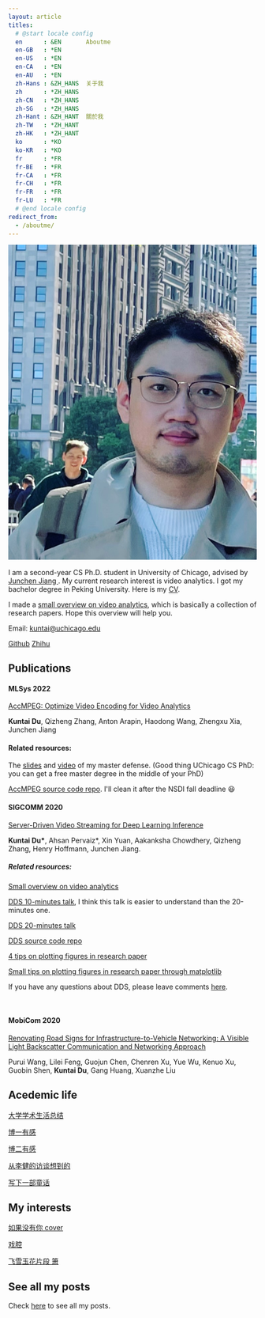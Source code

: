 ```yaml
---
layout: article
titles:
  # @start locale config
  en      : &EN       Aboutme
  en-GB   : *EN
  en-US   : *EN
  en-CA   : *EN
  en-AU   : *EN
  zh-Hans : &ZH_HANS  关于我
  zh      : *ZH_HANS
  zh-CN   : *ZH_HANS
  zh-SG   : *ZH_HANS
  zh-Hant : &ZH_HANT  關於我
  zh-TW   : *ZH_HANT
  zh-HK   : *ZH_HANT
  ko      : *KO       
  ko-KR   : *KO
  fr      : *FR       
  fr-BE   : *FR
  fr-CA   : *FR
  fr-CH   : *FR
  fr-FR   : *FR
  fr-LU   : *FR
  # @end locale config
redirect_from:
  - /aboutme/
---
```


<img class="image image--md" src="/assets/icon.jpeg"/>

I am a second-year CS Ph.D. student in University of Chicago, advised by <a href="https://people.cs.uchicago.edu/~junchenj/"> Junchen Jiang </a>. My current research interest is video analytics. I got my bachelor degree in Peking University. Here is my <a href="/assets/CV.pdf"> CV</a>.

I made a [small overview on video analytics](/2020/07/23/Video-analytics-overview.html), which is basically a collection of research papers. Hope this overview will help you.

Email: kuntai@uchicago.edu

[Github](https://github.com/KuntaiDu/) [Zhihu](https://www.zhihu.com/people/du-kun-tai-19)



## Publications

#### MLSys 2022
[AccMPEG: Optimize Video Encoding for Video Analytics](https://proceedings.mlsys.org/paper/2022/file/98f13708210194c475687be6106a3b84-Paper.pdf)

**Kuntai Du**, Qizheng Zhang, Anton Arapin, Haodong Wang, Zhengxu Xia, Junchen Jiang

#### Related resources:

The [slides](/assets/doc/Kuntai_MS_defense.pptx) and [video](https://people.cs.uchicago.edu/~kuntai/ms-defense.mp4) of my master defense. (Good thing UChicago CS PhD: you can get a free master degree in the middle of your PhD)

[AccMPEG source code repo](https://github.com/KuntaiDu/AccMPEG). I'll clean it after the NSDI fall deadline 😆

#### SIGCOMM 2020

[Server-Driven Video Streaming for Deep Learning Inference](/assets/doc/DDS.pdf)

**Kuntai Du\***, Ahsan Pervaiz*, Xin Yuan, Aakanksha Chowdhery, Qizheng Zhang, Henry Hoffmann, Junchen Jiang.

##### Related resources:

[Small overview on video analytics](/2020/07/23/Video-analytics-overview.html)

[DDS 10-minutes talk](/2020/08/05/DDS-video,-slides-and-scripts-for-10-minutes-video.html), I think this talk is easier to understand than the 20-minutes one.

[DDS 20-minutes talk](/2020/07/30/Video,-slides,-and-scripts-for-DDS.html)

[DDS source code repo](https://github.com/KuntaiDu/dds/)

[4 tips on plotting figures in research paper](/2020/06/27/Tips-on-plotting-figures-like-DDS.html)

[Small tips on plotting figures in research paper through matplotlib](/2020/07/05/Tips-on-plotting-figures-like-DDS-technical.html)

If you have any questions about DDS, please leave comments [here](/2020/08/08/DDS-QA.html).

<br/>


#### MobiCom 2020
[Renovating Road Signs for Infrastructure-to-Vehicle Networking: A Visible Light Backscatter Communication and Networking Approach](http://soar.group/pubs/RetroI2V.MobiCom20.pdf)

Purui Wang, Lilei Feng, Guojun Chen, Chenren Xu, Yue Wu, Kenuo Xu, Guobin Shen, **Kuntai Du**, Gang Huang, Xuanzhe Liu

## Acedemic life

[大学学术生活总结](/2019/07/04/大学学术生活总结.html)

[博一有感](/2020/10/09/Thoughts-on-the-first-year-of-my-PhD.html)

[博二有感](/2020/02/02/杂感.html)

[从李健的访谈想到的](/2020/09/07/从李健想到的.html)

[写下一部童话](/2020/07/28/写童话.html)

<!-- ## Random thoughts

[阴天](/2020/07/19/阴天.html) -->



## My interests
<!-- 
[Dance while having lunch](/2020/07/05/和朋友吃饭.html) -->

[如果没有你 cover](/2022/03/01/如果没有你.html)
<!-- 
[克卜勒 cover](/2020/08/15/克卜勒-record.html) -->

[戏腔](/2020/07/12/停格-record.html)

[飞雪玉花片段 箫](/2020/07/03/飞雪玉花-箫.html)


## See all my posts

Check [here](/) to see all my posts.